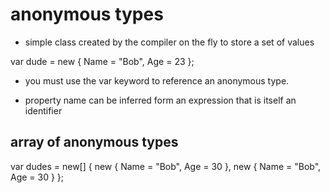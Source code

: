 # anonymous types
* simple class created by the compiler on the fly to store a set of values

var dude = new { Name = "Bob", Age = 23 };

* you must use the var keyword to reference an anonymous type.

* property name can be inferred form an expression that is itself an identifier

## array of anonymous types
var dudes = new[]
{
  new { Name = "Bob", Age = 30 },
  new { Name = "Bob", Age = 30 }
};


